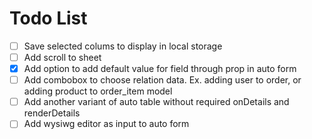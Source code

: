 # Todo List

- [ ] Save selected colums to display in local storage
- [ ] Add scroll to sheet
- [x] Add option to add default value for field through prop in auto form
- [ ] Add combobox to choose relation data. Ex. adding user to order, or adding product to order_item model
- [ ] Add another variant of auto table without required onDetails and renderDetails
- [ ] Add wysiwg editor as input to auto form
